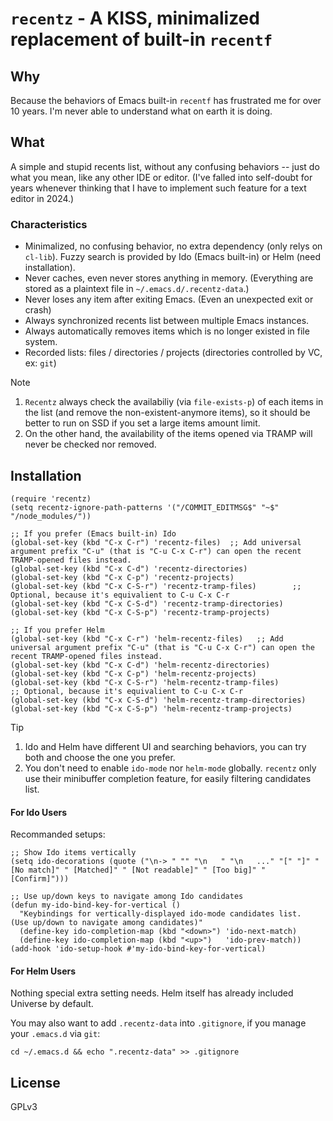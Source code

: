 # `recentz` - A KISS, minimalized replacement of built-in `recentf`
## Why

Because the behaviors of Emacs built-in `recentf` has frustrated me for over 10 years. I'm never able to understand what on earth it is doing.

## What

A simple and stupid recents list, without any confusing behaviors -- just do what you mean, like any other IDE or editor. (I've falled into self-doubt for years whenever thinking that I have to implement such feature for a text editor in 2024.)

### Characteristics

- Minimalized, no confusing behavior, no extra dependency (only relys on `cl-lib`). Fuzzy search is provided by Ido (Emacs built-in) or Helm (need installation).
- Never caches, even never stores anything in memory. (Everything are stored as a plaintext file in `~/.emacs.d/.recentz-data`.)
- Never loses any item after exiting Emacs. (Even an unexpected exit or crash)
- Always synchronized recents list between multiple Emacs instances.
- Always automatically removes items which is no longer existed in file system.
- Recorded lists: files / directories / projects (directories controlled by VC, ex: `git`)
<!--
- A minimalized alternative of `project-find-file` / `projectile-find-file` (the recently opened files will be on top of the list)
(global-set-key (kbd "C-x C-S-p") 'recentz-find-file-in-project)  ;; Optional. This feature requires external program `ag` (the_silver_searcher)
-->

> [!NOTE]
> 1. `Recentz` always check the availabiliy (via `file-exists-p`) of each items in the list (and remove the non-existent-anymore items), so it should be better to run on SSD if you set a large items amount limit.
> 2. On the other hand, the availability of the items opened via TRAMP will never be checked nor removed.

## Installation

```emacs-lisp
(require 'recentz)
(setq recentz-ignore-path-patterns '("/COMMIT_EDITMSG$" "~$" "/node_modules/"))

;; If you prefer (Emacs built-in) Ido
(global-set-key (kbd "C-x C-r") 'recentz-files)  ;; Add universal argument prefix "C-u" (that is "C-u C-x C-r") can open the recent TRAMP-opened files instead.
(global-set-key (kbd "C-x C-d") 'recentz-directories)
(global-set-key (kbd "C-x C-p") 'recentz-projects)
(global-set-key (kbd "C-x C-S-r") 'recentz-tramp-files)        ;; Optional, because it's equivalient to C-u C-x C-r
(global-set-key (kbd "C-x C-S-d") 'recentz-tramp-directories)
(global-set-key (kbd "C-x C-S-p") 'recentz-tramp-projects)

;; If you prefer Helm
(global-set-key (kbd "C-x C-r") 'helm-recentz-files)   ;; Add universal argument prefix "C-u" (that is "C-u C-x C-r") can open the recent TRAMP-opened files instead.
(global-set-key (kbd "C-x C-d") 'helm-recentz-directories)
(global-set-key (kbd "C-x C-p") 'helm-recentz-projects)
(global-set-key (kbd "C-x C-S-r") 'helm-recentz-tramp-files)         ;; Optional, because it's equivalient to C-u C-x C-r
(global-set-key (kbd "C-x C-S-d") 'helm-recentz-tramp-directories)
(global-set-key (kbd "C-x C-S-p") 'helm-recentz-tramp-projects)
```

> [!TIP]
> 1. Ido and Helm have different UI and searching behaviors, you can try both and choose the one you prefer.
> 2. You don't need to enable `ido-mode` nor `helm-mode` globally. `recentz` only use their minibuffer completion feature, for easily filtering candidates list.
>
> #### For Ido Users
>
> Recommanded setups:
> ```emacs-lisp
> ;; Show Ido items vertically
> (setq ido-decorations (quote ("\n-> " "" "\n   " "\n   ..." "[" "]" " [No match]" " [Matched]" " [Not readable]" " [Too big]" " [Confirm]")))
>
> ;; Use up/down keys to navigate among Ido candidates
> (defun my-ido-bind-key-for-vertical ()
>   "Keybindings for vertically-displayed ido-mode candidates list.
> (Use up/down to navigate among candidates)"
>   (define-key ido-completion-map (kbd "<down>") 'ido-next-match)
>   (define-key ido-completion-map (kbd "<up>")   'ido-prev-match))
> (add-hook 'ido-setup-hook #'my-ido-bind-key-for-vertical)
> ```
>
> #### For Helm Users
>
> Nothing special extra setting needs. Helm itself has already included Universe by default.

You may also want to add `.recentz-data` into `.gitignore`, if you manage your `.emacs.d` via `git`:

```shell
cd ~/.emacs.d && echo ".recentz-data" >> .gitignore
```

## License
GPLv3
